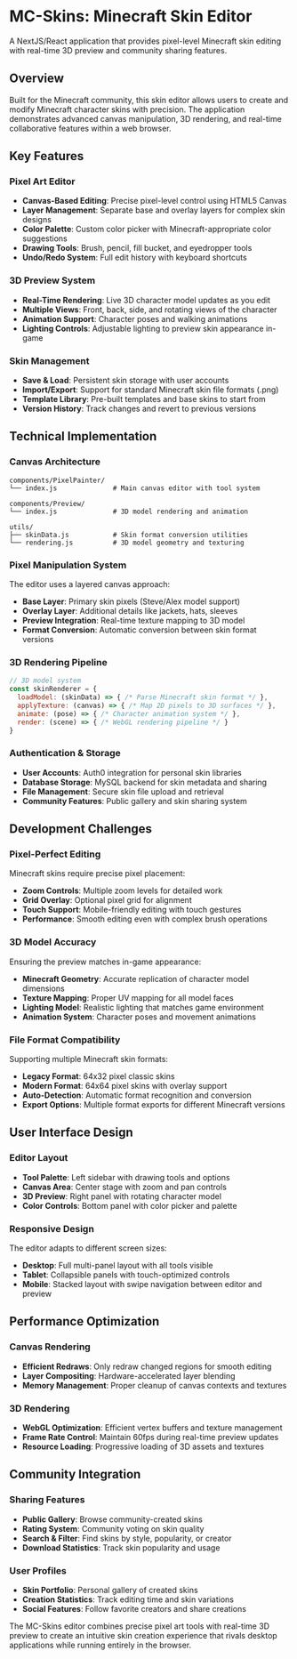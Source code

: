 # MC-Skins: Minecraft Skin Editor

A NextJS/React application that provides pixel-level Minecraft skin editing with real-time 3D preview and community sharing features.

## Overview

Built for the Minecraft community, this skin editor allows users to create and modify Minecraft character skins with precision. The application demonstrates advanced canvas manipulation, 3D rendering, and real-time collaborative features within a web browser.

## Key Features

### Pixel Art Editor
- **Canvas-Based Editing**: Precise pixel-level control using HTML5 Canvas
- **Layer Management**: Separate base and overlay layers for complex skin designs
- **Color Palette**: Custom color picker with Minecraft-appropriate color suggestions
- **Drawing Tools**: Brush, pencil, fill bucket, and eyedropper tools
- **Undo/Redo System**: Full edit history with keyboard shortcuts

### 3D Preview System
- **Real-Time Rendering**: Live 3D character model updates as you edit
- **Multiple Views**: Front, back, side, and rotating views of the character
- **Animation Support**: Character poses and walking animations
- **Lighting Controls**: Adjustable lighting to preview skin appearance in-game

### Skin Management
- **Save & Load**: Persistent skin storage with user accounts
- **Import/Export**: Support for standard Minecraft skin file formats (.png)
- **Template Library**: Pre-built templates and base skins to start from
- **Version History**: Track changes and revert to previous versions

## Technical Implementation

### Canvas Architecture
```
components/PixelPainter/
└── index.js              # Main canvas editor with tool system

components/Preview/
└── index.js              # 3D model rendering and animation

utils/
├── skinData.js           # Skin format conversion utilities
└── rendering.js          # 3D model geometry and texturing
```

### Pixel Manipulation System
The editor uses a layered canvas approach:
- **Base Layer**: Primary skin pixels (Steve/Alex model support)
- **Overlay Layer**: Additional details like jackets, hats, sleeves
- **Preview Integration**: Real-time texture mapping to 3D model
- **Format Conversion**: Automatic conversion between skin format versions

### 3D Rendering Pipeline
```javascript
// 3D model system
const skinRenderer = {
  loadModel: (skinData) => { /* Parse Minecraft skin format */ },
  applyTexture: (canvas) => { /* Map 2D pixels to 3D surfaces */ },
  animate: (pose) => { /* Character animation system */ },
  render: (scene) => { /* WebGL rendering pipeline */ }
}
```

### Authentication & Storage
- **User Accounts**: Auth0 integration for personal skin libraries
- **Database Storage**: MySQL backend for skin metadata and sharing
- **File Management**: Secure skin file upload and retrieval
- **Community Features**: Public gallery and skin sharing system

## Development Challenges

### Pixel-Perfect Editing
Minecraft skins require precise pixel placement:
- **Zoom Controls**: Multiple zoom levels for detailed work
- **Grid Overlay**: Optional pixel grid for alignment
- **Touch Support**: Mobile-friendly editing with touch gestures
- **Performance**: Smooth editing even with complex brush operations

### 3D Model Accuracy
Ensuring the preview matches in-game appearance:
- **Minecraft Geometry**: Accurate replication of character model dimensions
- **Texture Mapping**: Proper UV mapping for all model faces
- **Lighting Model**: Realistic lighting that matches game environment
- **Animation System**: Character poses and movement animations

### File Format Compatibility
Supporting multiple Minecraft skin formats:
- **Legacy Format**: 64x32 pixel classic skins
- **Modern Format**: 64x64 pixel skins with overlay support
- **Auto-Detection**: Automatic format recognition and conversion
- **Export Options**: Multiple format exports for different Minecraft versions

## User Interface Design

### Editor Layout
- **Tool Palette**: Left sidebar with drawing tools and options
- **Canvas Area**: Center stage with zoom and pan controls  
- **3D Preview**: Right panel with rotating character model
- **Color Controls**: Bottom panel with color picker and palette

### Responsive Design
The editor adapts to different screen sizes:
- **Desktop**: Full multi-panel layout with all tools visible
- **Tablet**: Collapsible panels with touch-optimized controls
- **Mobile**: Stacked layout with swipe navigation between editor and preview

## Performance Optimization

### Canvas Rendering
- **Efficient Redraws**: Only redraw changed regions for smooth editing
- **Layer Compositing**: Hardware-accelerated layer blending
- **Memory Management**: Proper cleanup of canvas contexts and textures

### 3D Rendering
- **WebGL Optimization**: Efficient vertex buffers and texture management
- **Frame Rate Control**: Maintain 60fps during real-time preview updates
- **Resource Loading**: Progressive loading of 3D assets and textures

## Community Integration

### Sharing Features
- **Public Gallery**: Browse community-created skins
- **Rating System**: Community voting on skin quality
- **Search & Filter**: Find skins by style, popularity, or creator
- **Download Statistics**: Track skin popularity and usage

### User Profiles  
- **Skin Portfolio**: Personal gallery of created skins
- **Creation Statistics**: Track editing time and skin variations
- **Social Features**: Follow favorite creators and share creations

The MC-Skins editor combines precise pixel art tools with real-time 3D preview to create an intuitive skin creation experience that rivals desktop applications while running entirely in the browser.